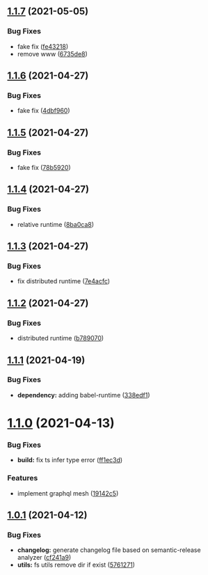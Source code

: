 ## [1.1.7](https://gitlab.warungpintar.co/warungpintar/warlock/compare/v1.1.6...v1.1.7) (2021-05-05)


### Bug Fixes

* fake fix ([fe43218](https://gitlab.warungpintar.co/warungpintar/warlock/commit/fe43218307e1bbfa15275a7c2d9205ca5fee9596))
* remove www ([6735de8](https://gitlab.warungpintar.co/warungpintar/warlock/commit/6735de80b586fe362958ca3f73d023564f47db48))

## [1.1.6](https://gitlab.warungpintar.co/warungpintar/warlock/compare/v1.1.5...v1.1.6) (2021-04-27)


### Bug Fixes

* fake fix ([4dbf960](https://gitlab.warungpintar.co/warungpintar/warlock/commit/4dbf960027f618295a5aa28d843e14e850583b95))

## [1.1.5](https://gitlab.warungpintar.co/warungpintar/warlock/compare/v1.1.4...v1.1.5) (2021-04-27)


### Bug Fixes

* fake fix ([78b5920](https://gitlab.warungpintar.co/warungpintar/warlock/commit/78b592021252c561779e6803a643ce9e0741c5b7))

## [1.1.4](https://gitlab.warungpintar.co/warungpintar/warlock/compare/v1.1.3...v1.1.4) (2021-04-27)


### Bug Fixes

* relative runtime ([8ba0ca8](https://gitlab.warungpintar.co/warungpintar/warlock/commit/8ba0ca8b78d2467e860be806368609485416ae27))

## [1.1.3](https://gitlab.warungpintar.co/warungpintar/warlock/compare/v1.1.2...v1.1.3) (2021-04-27)


### Bug Fixes

* fix distributed runtime ([7e4acfc](https://gitlab.warungpintar.co/warungpintar/warlock/commit/7e4acfc4064c6a179bbe09b866cafac1a1a76373))

## [1.1.2](https://gitlab.warungpintar.co/warungpintar/warlock/compare/v1.1.1...v1.1.2) (2021-04-27)


### Bug Fixes

* distributed runtime ([b789070](https://gitlab.warungpintar.co/warungpintar/warlock/commit/b7890708dd0f4e98ec0be55f7036d0386992aea7))

## [1.1.1](https://gitlab.warungpintar.co/warungpintar/warlock/compare/v1.1.0...v1.1.1) (2021-04-19)


### Bug Fixes

* **dependency:** adding babel-runtime ([338edf1](https://gitlab.warungpintar.co/warungpintar/warlock/commit/338edf1cd832d500d03dafb63d1fc9efea83e323))

# [1.1.0](https://gitlab.warungpintar.co/warungpintar/warlock/compare/v1.0.1...v1.1.0) (2021-04-13)


### Bug Fixes

* **build:** fix ts infer type error ([ff1ec3d](https://gitlab.warungpintar.co/warungpintar/warlock/commit/ff1ec3dbca7e34440c8a3b9ea10ce5aa4ee6a634))


### Features

* implement graphql mesh ([19142c5](https://gitlab.warungpintar.co/warungpintar/warlock/commit/19142c500ccdfa3c1e5b99eeb232f7f3669c11b5))

## [1.0.1](https://gitlab.warungpintar.co/warungpintar/warlock/compare/v1.0.0...v1.0.1) (2021-04-12)


### Bug Fixes

* **changelog:** generate changelog file based on semantic-release analyzer ([cf241a9](https://gitlab.warungpintar.co/warungpintar/warlock/commit/cf241a9877231a7dc512adb416b73f1cdd33a461))
* **utils:** fs utils remove dir if exist ([5761271](https://gitlab.warungpintar.co/warungpintar/warlock/commit/5761271428d1f02cabc3be552ec81dd29b5cad97))
